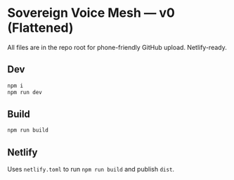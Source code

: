 # Sovereign Voice Mesh — v0 (Flattened)

All files are in the repo root for phone-friendly GitHub upload. Netlify-ready.

## Dev
```bash
npm i
npm run dev
```

## Build
```bash
npm run build
```

## Netlify
Uses `netlify.toml` to run `npm run build` and publish `dist`.
